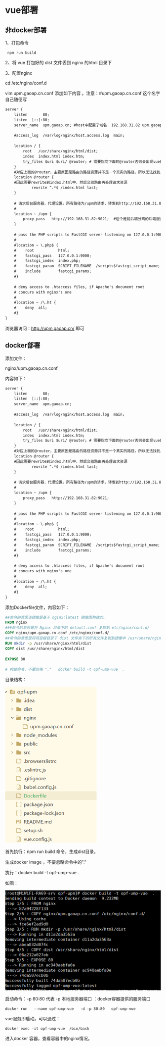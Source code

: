 # vue部署

## 非docker部署

1、打包命令

```shell
 npm run build
```

2、将 vue 打包好的 dist 文件丢到 nginx 的html 目录下

3、配置nginx

cd /etc/nginx/conf.d

vim upm.gaoap.cn.conf 添加如下内容 。注意：#upm.gaoap.cn.conf 这个名字自己随便写

```xml
server {
    listen       80;
    listen  [::]:80;
    server_name  upm.gaoap.cn; #host中配置了域名  192.168.31.82 upm.gaoap.cn 

    #access_log  /var/log/nginx/host.access.log  main;

    location / {
        root   /usr/share/nginx/html/dist;
        index  index.html index.htm;
        try_files $uri $uri/ @router; # 需要指向下面的@router否则会出现vue的路由在nginx中刷新出现404
    }
    #对应上面的@router，主要原因是路由的路径资源并不是一个真实的路径，所以无法找到具体的文件
    location @router {
    #因此需要rewrite到index.html中，然后交给路由再处理请求资源
    		rewrite ^.*$ /index.html last;
    }

    # 请求后台服务器，代理设置。所有路径为/upm的请求，转发到http://192.168.31.82:9021
    #
    location ~ /upm {
        proxy_pass   http://192.168.31.82:9021;  #这个是前后端分离的后端服务，自行部署
    }

    # pass the PHP scripts to FastCGI server listening on 127.0.0.1:9000
    #
    #location ~ \.php$ {
    #    root           html;
    #    fastcgi_pass   127.0.0.1:9000;
    #    fastcgi_index  index.php;
    #    fastcgi_param  SCRIPT_FILENAME  /scripts$fastcgi_script_name;
    #    include        fastcgi_params;
    #}

    # deny access to .htaccess files, if Apache's document root
    # concurs with nginx's one
    #
    #location ~ /\.ht {
    #    deny  all;
    #}
}

```

浏览器访问：http://upm.gaoap.cn/ 即可

## docker部署

添加文件：

nginx/upm.gaoap.cn.conf

内容如下：

```xml
server {
    listen       80;
    listen  [::]:80;
    server_name  upm.gaoap.cn;

    #access_log  /var/log/nginx/host.access.log  main;

    location / {
        root   /usr/share/nginx/html/dist;
        index  index.html index.htm;
        try_files $uri $uri/ @router; # 需要指向下面的@router否则会出现vue的路由在nginx中刷新出现404
    }
    #对应上面的@router，主要原因是路由的路径资源并不是一个真实的路径，所以无法找到具体的文件
    location @router {
    #因此需要rewrite到index.html中，然后交给路由再处理请求资源
    		rewrite ^.*$ /index.html last;
    }

    # 请求后台服务器，代理设置。所有路径为/upm的请求，转发到http://192.168.31.82:9021
    #
    location ~ /upm {
        proxy_pass   http://192.168.31.82:9021;
    }

    # pass the PHP scripts to FastCGI server listening on 127.0.0.1:9000
    #
    #location ~ \.php$ {
    #    root           html;
    #    fastcgi_pass   127.0.0.1:9000;
    #    fastcgi_index  index.php;
    #    fastcgi_param  SCRIPT_FILENAME  /scripts$fastcgi_script_name;
    #    include        fastcgi_params;
    #}

    # deny access to .htaccess files, if Apache's document root
    # concurs with nginx's one
    #
    #location ~ /\.ht {
    #    deny  all;
    #}
}

```

添加Dockerfile文件，内容如下：

```dockerfile
##命令的意思该镜像是基于 nginx:latest 镜像而构建的。
FROM nginx
###命令的意思是将 Nginx 目录下的 default.conf 复制到 etc/nginx/conf.d/
COPY nginx/upm.gaoap.cn.conf /etc/nginx/conf.d/
##命令的意思是将项目根目录下 dist 文件夹下的所有文件复制到镜像中 /usr/share/nginx/html/ 目录下。
RUN mkdir -p /usr/share/nginx/html/dist
COPY dist /usr/share/nginx/html/dist

EXPOSE 80

# 构建命令，不要忽略 "."   docker build -t opf-ump-vue  .
```

目录结构：

![image-20211106211603944](image-20211106211603944.png)

首先执行：npm run build  命令，生成dist目录。

生成docker image  。不要忽略命令中的"."

执行：docker build -t opf-ump-vue  .   

如图：

![image-20211106212109743](image-20211106212109743.png)

启动命令：-p 80:80 代表  -p 本地服务器端口 ：docker容器提供的服务端口

```shell
docker run   --name opf-ump-vue   -d -p 80:80   opf-ump-vue
```

vue服务即启动。可以通过：

```shell
docker exec -it opf-ump-vue  /bin/bash
```

进入docker 容器，查看容器中的nginx情况。

